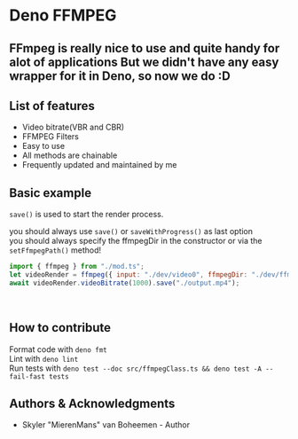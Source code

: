 # Deno FFMPEG

## FFmpeg is really nice to use and quite handy for alot of applications But we didn't have any easy wrapper for it in Deno, so now we do :D

## List of features

- Video bitrate(VBR and CBR)
- FFMPEG Filters
- Easy to use
- All methods are chainable
- Frequently updated and maintained by me

## Basic example

`save()` is used to start the render process.

you should always use `save()` or `saveWithProgress()` as last option\
you should always specify the ffmpegDir in the constructor or via the
`setFfmpegPath()` method!

```js
import { ffmpeg } from "./mod.ts";
let videoRender = ffmpeg({ input: "./dev/video0", ffmpegDir: "./dev/ffmpeg" });
await videoRender.videoBitrate(1000).save("./output.mp4");
```

<br>

## How to contribute

Format code with `deno fmt`\
Lint with `deno lint`\
Run tests with
`deno test --doc src/ffmpegClass.ts && deno test -A --fail-fast tests`

## Authors & Acknowledgments

- Skyler "MierenMans" van Boheemen - Author
